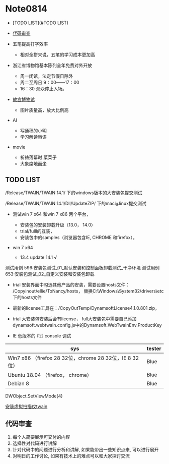 # Note0814


- [TODO LIST](#TODO LIST)

- [代码审查](#代码审查)

- 五笔提高打字效率
    + 相对全拼来说，五笔的学习成本更加高

- 浙江省博物馆基本陈列全年免费对外开放
    + 周一闭馆，法定节假日除外
    + 周二至周日 9：00——17：00
    + 16：30 观众停止入场。

- [故宫博物馆](http://www.dpm.org.cn/Home.html)
    + 图片质量高，放大比例高

- AI
    + 写通稿的小明
    + 学习解读唇语

- movie 
    + 祈祷落幕时 菜菜子
    + 大象席地而坐





## TODO LIST

/Release/TWAIN/TWAIN 14.1/ 下的windows版本的大安装包提交测试

/Release/TWAIN/TWAIN 14.1/Dll/UpdateZIP/ 下的mac与linux提交测试

- 测试win 7 x64 和win 7 x86 两个平台，
    - 安装包的安装卸载升级（13.0， 14.0）
    - trial/fulll的互装，
    - 安装包中的samples（浏览器包含IE, CHROME 和firefox）。

- win 7 x64
    - 13.4 update 14.1 √




测试用例 596:安装包测试_01_默认安装和控制面板卸载测试_干净环境
测试用例 653:安装包测试_02_自定义安装和安装包卸载

- trial 安装界面中勾选其他产品的安装，需要设置hosts文件：  /Copyinout/ellie/ToNancy/hosts， 替换C:\Windows\System32\drivers\etc 下的hosts文件

- 最新的license工具在：/CopyOutTemp/DynamsoftLicense4.1.0.801.zip， 

- trial 大安装包安装后会有license， full大安装包中需要自己添加dynamsoft.webtwain.config.js中的Dynamsoft.WebTwainEnv.ProductKey

- IE 低版本的 `F12` console 调试


|sys|tester|
|-|-|
|Win7 x86 （firefox 28 32位，chrome 28 32位，IE 8 32位）   | Blue|
|Ubuntu 18.04 （firefox， chrome） | Blue|
|Debian 8 |   Blue


DWObject.SetViewMode(4)

[安装虚拟扫描仪twain](https://demo.dynamsoft.com/dwt/online_demo_scan.aspx)


## 代码审查

1. 每个人简要展示可交付的内容 
2. 选择性对代码进行讲解
3. 针对代码中的问题进行分析和讲解, 如果能带出一些知识点来, 可以进行展开
4. 对明日的工作讨论, 如果有技术上的难点可以和大家探讨交流


